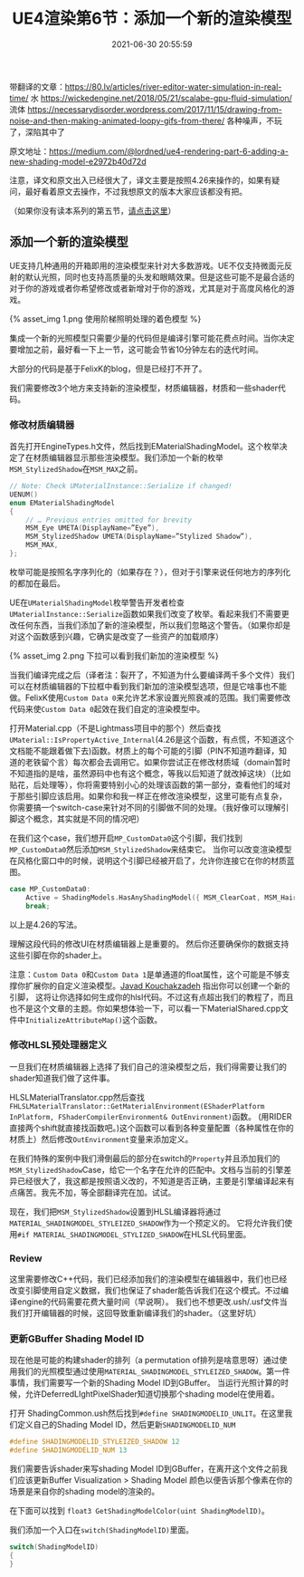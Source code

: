 ﻿---
title: UE4渲染第6节：添加一个新的渲染模型
mathjax: true
date: 2021-06-30 20:55:59
tags:
categories: "UE4"
---

带翻译的文章：https://80.lv/articles/river-editor-water-simulation-in-real-time/ 水
https://wickedengine.net/2018/05/21/scalabe-gpu-fluid-simulation/ 流体
https://necessarydisorder.wordpress.com/2017/11/15/drawing-from-noise-and-then-making-animated-loopy-gifs-from-there/ 各种噪声，不玩了，深陷其中了

原文地址：https://medium.com/@lordned/ue4-rendering-part-6-adding-a-new-shading-model-e2972b40d72d

注意，译文和原文出入已经很大了，译文主要是按照4.26来操作的，如果有疑问，最好看着原文去操作，不过我想原文的版本大家应该都没有把。

（如果你没有读本系列的第五节，[请点击这里](https://medium.com/@lordned/unreal-engine-4-rendering-part-5-shader-permutations-2b975e503dd4)）

## 添加一个新的渲染模型
UE支持几种通用的开箱即用的渲染模型来针对大多数游戏。UE不仅支持微面元反射的默认光照，同时也支持高质量的头发和眼睛效果。但是这些可能不是最合适的对于你的游戏或者你希望修改或者新增对于你的游戏，尤其是对于高度风格化的游戏。

{% asset_img 1.png 使用阶梯照明处理的着色模型 %}

集成一个新的光照模型只需要少量的代码但是编译引擎可能花费点时间。当你决定要增加之前，最好看一下上一节，这可能会节省10分钟左右的迭代时间。

大部分的代码是基于FelixK的blog，但是已经打不开了。

我们需要修改3个地方来支持新的渲染模型，材质编辑器，材质和一些shader代码。

### 修改材质编辑器
首先打开EngineTypes.h文件，然后找到EMaterialShadingModel。这个枚举决定了在材质编辑器显示那些渲染模型。我们添加一个新的枚举`MSM_StylizedShadow`在`MSM_MAX`之前。
```C++
// Note: Check UMaterialInstance::Serialize if changed!
UENUM()
enum EMaterialShadingModel
{
    // … Previous entries omitted for brevity
    MSM_Eye UMETA(DisplayName=”Eye”),
    MSM_StylizedShadow UMETA(DisplayName=”Stylized Shadow”),
    MSM_MAX,
};
```
枚举可能是按照名字序列化的（如果存在？），但对于引擎来说任何地方的序列化的都加在最后。

UE在`UMaterialShadingModel`枚举警告开发者检查`UMaterialInstance::Serialize`函数如果我们改变了枚举。看起来我们不需要更改任何东西，当我们添加了新的渲染模型，所以我们忽略这个警告。（如果你却是对这个函数感到兴趣，它确实是改变了一些资产的加载顺序）

{% asset_img 2.png 下拉可以看到我们新加的渲染模型 %}

当我们编译完成之后（译者注：裂开了，不知道为什么要编译两千多个文件）我们可以在材质编辑器的下拉框中看到我们新加的渲染模型选项，但是它啥事也不能做。FelixK使用`Custom Data 0`来允许艺术家设置光照衰减的范围。我们需要修改代码来使`Custom Data 0`起效在我们自定的渲染模型中。

打开Material.cpp（不是Lightmass项目中的那个）然后查找`UMaterial::IsPropertyActive_Internal`(4.26是这个函数，有点慌，不知道这个文档能不能跟着做下去)函数。材质上的每个可能的引脚（PIN不知道咋翻译，知道的老铁留个言）每次都会去调用它。如果你尝试正在修改材质域（domain暂时不知道指的是啥，虽然源码中也有这个概念，等我以后知道了就改掉这块）（比如贴花，后处理等），你将需要特别小心的处理该函数的第一部分，查看他们的域对于那些引脚应该启用。如果你和我一样正在修改渲染模型，这里可能有点复杂，
你需要搞一个switch-case来针对不同的引脚做不同的处理。（我好像可以理解引脚这个概念，其实就是不同的情况吧）

在我们这个case，我们想开启`MP_CustomData0`这个引脚，我们找到`MP_CustomData0`然后添加`MSM_StylizedShadow`来结束它。
当你可以改变渲染模型在风格化窗口中的时候，说明这个引脚已经被开启了，允许你连接它在你的材质蓝图。

```c++
case MP_CustomData0:
	Active = ShadingModels.HasAnyShadingModel({ MSM_ClearCoat, MSM_Hair, MSM_Cloth, MSM_Eye, MSM_StyleizedShadow });
	break;
```
以上是4.26的写法。

理解这段代码的修改UI在材质编辑器上是重要的。
然后你还要确保你的数据支持这些引脚在你的shader上。

注意：`Custom Data 0`和`Custom Data 1`是单通道的float属性，这个可能是不够支撑你扩展你的自定义渲染模型。[Javad Kouchakzadeh](https://twitter.com/stoopdapoop) 指出你可以创建一个新的引脚，
这将让你选择如何生成你的hlsl代码。不过这有点超出我们的教程了，而且也不是这个文章的主题。你如果想体验一下，可以看一下MaterialShared.cpp文件中`InitializeAttributeMap()`这个函数。

### 修改HLSL预处理器定义

一旦我们在材质编辑器上选择了我们自己的渲染模型之后，我们得需要让我们的shader知道我们做了这件事。

HLSLMaterialTranslator.cpp然后查找`FHLSLMaterialTranslator::GetMaterialEnvironment(EShaderPlatform InPlatform, FShaderCompilerEnvironment& OutEnvironment)`函数。
(用RIDER直接两个shift就直接找函数吧。)这个函数可以看到各种变量配置（各种属性在你的材质上）然后修改`OutEnvironment`变量来添加定义。

在我们特殊的案例中我们滑倒最后的部分在switch的`Property`并且添加我们的`MSM_StylizedShadow`Case，给它一个名字在允许的匹配中。文档与当前的引擎差异已经很大了，我这都是按照语义改的，不知道是否正确，主要是引擎编译起来有点痛苦。我先不加，等全部翻译完在加。试试。

现在，我们把`MSM_StylizedShadow`设置到HLSL编译器将通过`MATERIAL_SHADINGMODEL_STYLEIZED_SHADOW`作为一个预定义的。
它将允许我们使用`#if MATERIAL_SHADINGMODEL_STYLIZED_SHADOW`在HLSL代码里面。

### Review

这里需要修改C++代码，我们已经添加我们的渲染模型在编辑器中，我们也已经改变引脚使用自定义数据，我们也保证了shader能告诉我们在这个模式。不过编译engine的代码需要花费大量时间（早说啊）。
我们也不想更改.ush/.usf文件当我们打开编辑器的时候，这回导致重新编译我们的shader。（这里好坑）

### 更新GBuffer Shading Model ID

现在他是可能的构建shader的排列（a permutation of排列是啥意思呀）通过使用我们的光照模型通过使用`MATERIAL_SHADINGMODEL_STYLEIZED_SHADOW`。第一件事情，我们需要写一个新的Shading Model ID到GBuffer。
当运行光照计算的时候，允许DeferredLIghtPixelShader知道切换那个shading model在使用着。

打开 ShadingCommon.ush然后找到`#define SHADINGMODELID_UNLIT`。在这里我们定义自己的Shading Model ID，然后更新`SHADINGMODELID_NUM`

```c++
#define SHADINGMODELID_STYLEIZED_SHADOW 12
#define SHADINGMODELID_NUM 13
```

我们需要告诉shader来写shading Model ID到GBuffer，在离开这个文件之前我们应该更新Buffer Visualization > Shading Model 颜色以便告诉那个像素在你的场景是来自你的shading model的渲染的。

在下面可以找到 `float3 GetShadingModelColor(uint ShadingModelID)`。

我们添加一个入口在`switch(ShadingModelID)`里面。

```c++
switch(ShadingModelID)
{
}
```